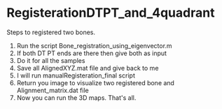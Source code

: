 # RegisterationDTPT_and_4quadrant

Steps to registered two bones. 

1) Run the script Bone_registration_using_eigenvector.m
2) If both DT PT ends are there then give both as input 
3) Do it for all the samples 
4) Save all AlignedXYZ.mat file and give back to me 
5) I will run manualRegisteration_final script 
6) Return you image to visualize two registered bone and Alignment_matrix.dat file
7) Now you can run the 3D maps. 
That's all. 
